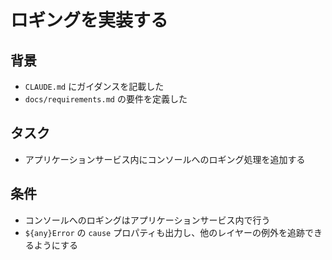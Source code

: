 # ロギングを実装する

## 背景

- `CLAUDE.md` にガイダンスを記載した
- `docs/requirements.md` の要件を定義した

## タスク

- アプリケーションサービス内にコンソールへのロギング処理を追加する

## 条件

- コンソールへのロギングはアプリケーションサービス内で行う
- `${any}Error` の `cause` プロパティも出力し、他のレイヤーの例外を追跡できるようにする
